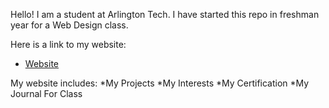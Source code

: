 Hello! I am a student at Arlington Tech. I have started this repo in freshman year for a Web Design class.

Here is a link to my website:
- [Website](https://cworst.github.io/)

My website includes:
*My Projects
*My Interests
*My Certification
*My Journal For Class
